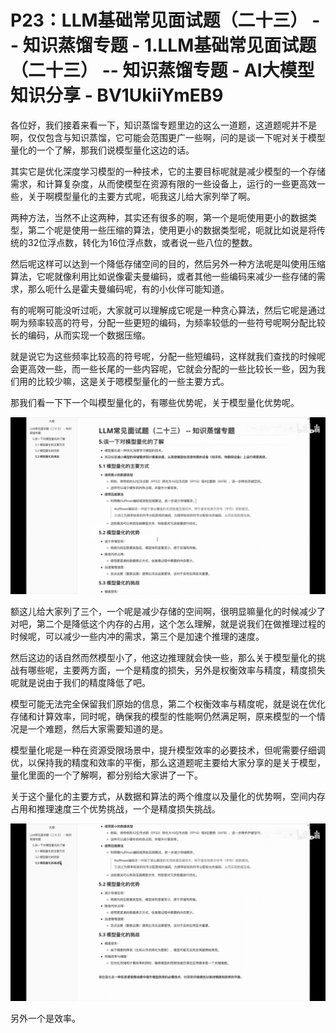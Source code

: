 # P23：LLM基础常见面试题（二十三） -- 知识蒸馏专题 - 1.LLM基础常见面试题（二十三） -- 知识蒸馏专题 - AI大模型知识分享 - BV1UkiiYmEB9

各位好，我们接着来看一下，知识蒸馏专题里边的这么一道题，这道题呢并不是啊，仅仅包含与知识蒸馏，它可能会范围更广一些啊，问的是谈一下呢对关于模型量化的一个了解，那我们说模型量化这边的话。

其实它是优化深度学习模型的一种技术，它的主要目标呢就是减少模型的一个存储需求，和计算复杂度，从而使模型在资源有限的一些设备上，运行的一些更高效一些，关于啊模型量化的主要方式呢，呃我这儿给大家列举了啊。

两种方法，当然不止这两种，其实还有很多的啊，第一个是呃使用更小的数据类型，第二个呢是使用一些压缩的算法，使用更小的数据类型呢，呃就比如说是将传统的32位浮点数，转化为16位浮点数，或者说一些八位的整数。

然后呢这样可以达到一个降低存储空间的目的，然后另外一种方法呢是叫使用压缩算法，它呢就像利用比如说像霍夫曼编码，或者其他一些编码来减少一些存储的需求，那么呃什么是霍夫曼编码呢，有的小伙伴可能知道。

有的呢啊可能没听过呃，大家就可以理解成它呢是一种贪心算法，然后它呢是通过啊为频率较高的符号，分配一些更短的编码，为频率较低的一些符号呢啊分配比较长的编码，从而实现一个数据压缩。

就是说它为这些频率比较高的符号呢，分配一些短编码，这样就我们查找的时候呢会更高效一些，而一些长尾的一些内容呢，它就会分配的一些比较长一些，因为我们用的比较少嘛，这是关于嗯模型量化的一些主要方式。

那我们看一下下一个叫模型量化的，有哪些优势呢，关于模型量化优势呢。

![](img/779e7fd1e962c99cb0c3514f6f24ec85_1.png)

额这儿给大家列了三个，一个呢是减少存储的空间啊，很明显嘛量化的时候减少了对吧，第二个是降低这个内存的占用，这个怎么理解，就是说我们在做推理过程的时候呢，可以减少一些内冲的需求，第三个是加速个推理的速度。

然后这边的话自然而然模型小了，他这边推理就会快一些，那么关于模型量化的挑战有哪些呢，主要两方面，一个是精度的损失，另外是权衡效率与精度，精度损失呢就是说由于我们的精度降低了吧。

模型可能无法完全保留我们原始的信息，第二个权衡效率与精度呢，就是说在优化存储和计算效率，同时呢，确保我的模型的性能啊仍然满足啊，原来模型的一个情况是一个难题，然后大家需要知道的是。

模型量化呢是一种在资源受限场景中，提升模型效率的必要技术，但呢需要仔细调优，以保持我的精度和效率的平衡，那么这道题呢主要给大家分享的是关于模型，量化里面的一个了解啊，都分别给大家讲了一下。

关于这个量化的主要方式，从数据和算法的两个维度以及量化的优势啊，空间内存占用和推理速度三个优势挑战，一个是精度损失挑战。



![](img/779e7fd1e962c99cb0c3514f6f24ec85_3.png)

另外一个是效率。
